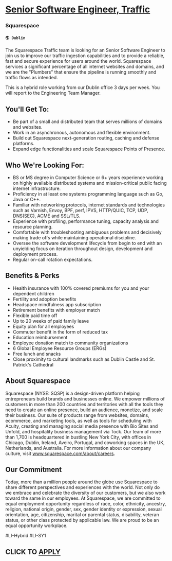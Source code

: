 # [Senior Software Engineer, Traffic](https://www.remotewlb.com/apply/senior-software-engineer-traffic)  
### Squarespace  
#### `🌎 Dublin`  

The Squarespace Traffic team is looking for an Senior Software Engineer to join us to improve our traffic ingestion capabilities and to provide a reliable, fast and secure experience for users around the world. Squarespace services a significant percentage of all internet websites and domains, and we are the "Plumbers" that ensure the pipeline is running smoothly and traffic flows as intended.

This is a hybrid role working from our Dublin office 3 days per week. You will report to the Engineering Team Manager.

## **You'll Get To:**

  * Be part of a small and distributed team that serves millions of domains and websites.
  * Work in an asynchronous, autonomous and flexible environment.
  * Build out Squarespace next-generation routing, caching and defense platforms.
  * Expand edge functionalities and scale Squarespace Points of Presence.

## **Who We're Looking For:**

  * BS or MS degree in Computer Science or 6+ years experience working on highly available distributed systems and mission-critical public facing internet infrastructure.
  * Proficiency in at least one systems programming language such as Go, Java or C++.
  * Familiar with networking protocols, internet standards and technologies such as Varnish, Envoy, BPF, perf, IPVS, HTTP/QUIC, TCP, UDP, DNS(SEC), ACME and SSL/TLS.
  * Experience with profiling, performance tuning, capacity analysis and resource planning.
  * Comfortable with troubleshooting ambiguous problems and decisively making trade offs while maintaining operational discipline.
  * Oversee the software development lifecycle from begin to end with an unyielding focus on iteration throughout design, development and deployment process.
  * Regular on-call rotation expectations.

## **Benefits & Perks**

  * Health insurance with 100% covered premiums for you and your dependent children
  * Fertility and adoption benefits
  * Headspace mindfulness app subscription
  * Retirement benefits with employer match
  * Flexible paid time off
  * Up to 20 weeks of paid family leave
  * Equity plan for all employees
  * Commuter benefit in the form of reduced tax
  * Education reimbursement
  * Employee donation match to community organizations
  * 6 Global Employee Resource Groups (ERGs)
  * Free lunch and snacks
  * Close proximity to cultural landmarks such as Dublin Castle and St. Patrick's Cathedral

## **About Squarespace**

Squarespace (NYSE: SQSP) is a design-driven platform helping entrepreneurs build brands and businesses online. We empower millions of customers in more than 200 countries and territories with all the tools they need to create an online presence, build an audience, monetize, and scale their business. Our suite of products range from websites, domains, ecommerce, and marketing tools, as well as tools for scheduling with Acuity, creating and managing social media presence with Bio Sites and Unfold, and hospitality business management via Tock. Our team of more than 1,700 is headquartered in bustling New York City, with offices in Chicago, Dublin, Ireland, Aveiro, Portugal, and coworking spaces in the UK, Netherlands, and Australia. For more information about our company culture, visit www.squarespace.com/about/careers.

## **Our Commitment**

Today, more than a million people around the globe use Squarespace to share different perspectives and experiences with the world. Not only do we embrace and celebrate the diversity of our customers, but we also work toward the same in our employees. At Squarespace, we are committed to equal employment opportunity regardless of race, color, ethnicity, ancestry, religion, national origin, gender, sex, gender identity or expression, sexual orientation, age, citizenship, marital or parental status, disability, veteran status, or other class protected by applicable law. We are proud to be an equal opportunity workplace.

#LI-Hybrid #LI-SY1

  
## CLICK TO [APPLY](https://www.remotewlb.com/apply/senior-software-engineer-traffic)

